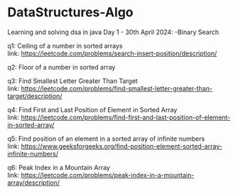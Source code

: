 # DataStructures-Algo
Learning and solving dsa in java
Day 1 - 30th April 2024:
-Binary Search

q1: Ceiling of a number in sorted arrays  
link: https://leetcode.com/problems/search-insert-position/description/

q2: Floor of a number in sorted array

q3: Find Smallest Letter Greater Than Target  
link: https://leetcode.com/problems/find-smallest-letter-greater-than-target/description/

q4: Find First and Last Position of Element in Sorted Array  
link: https://leetcode.com/problems/find-first-and-last-position-of-element-in-sorted-array/

q5: Find position of an element in a sorted array of infinite numbers  
link: https://www.geeksforgeeks.org/find-position-element-sorted-array-infinite-numbers/

q6: Peak Index in a Mountain Array  
link: https://leetcode.com/problems/peak-index-in-a-mountain-array/description/

